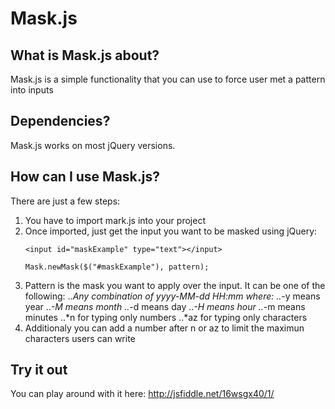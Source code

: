 Mask.js
======

What is Mask.js about?
----------------------

Mask.js is a simple functionality that you can use to force user met a pattern into inputs


Dependencies?
-------------

Mask.js works on most jQuery versions.


How can I use Mask.js?
----------------------

There are just a few steps:

1. You have to import mark.js into your project 
2. Once imported, just get the input you want to be masked using jQuery:
    ```
    <input id="maskExample" type="text"></input>
    ```
    ```
    Mask.newMask($("#maskExample"), pattern);
    ```
3. Pattern is the mask you want to apply over the input. It can be one of the following:
..*Any combination of yyyy-MM-dd HH:mm where:
..*-y means year
..*-M means month
..*-d means day
..*-H means hour
..*-m means minutes
..*n for typing only numbers
..*az for typing only characters
4. Additionaly you can add a number after n or az to limit the maximun characters users can write


Try it out
----------

You can play around with it here: http://jsfiddle.net/16wsgx40/1/
